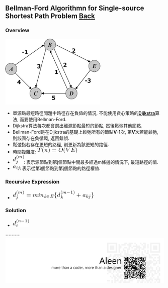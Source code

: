 ## Bellman-Ford Algorithmn for Single-source Shortest Path Problem	[Back](./../DP.md)

### Overview
<img src="./overview.png" width="60%">

- 單源點最短路徑問題中路徑存在負值的情況, 不能使用貪心策略的[**Dijkstra**]()算法, 而要使用Bellman-Ford.
- Dijkstra算法每次都會選出離源節點最短的節點, 然後鬆弛其他節點.
- Bellman-Ford是在Dijkstra的基礎上鬆弛所有的節點**V-1**次, 第**V**次若能鬆弛, 則該圖存在負循環, 返回錯誤. 
- 鬆弛指若存在更短的路徑, 則更新為該更短的路徑.
- 時間複雜度: <img src="./ove.png">
- <img src="./dmj.png">: 表示源節點到第j個節點中間最多經過m條邊的情況下, 最短路徑的值.
- <img src="./aij.png">: 表示從第i個節點到第j個節點的路徑權值.

### Recursive Expression
- <img src="./recursive_expression.png">

### Solution
- <img src="./solution.png">

=====
<a href="http://aleen42.github.io/" target="_blank" ><img src="./../../../../pic/tail.gif"></a>
